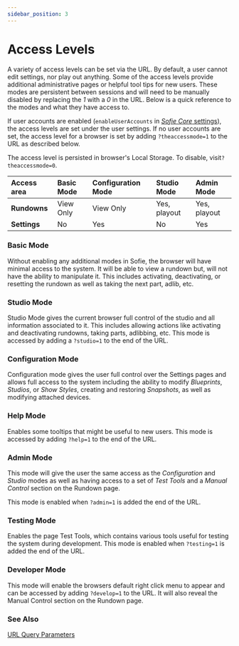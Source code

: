 ```yaml
---
sidebar_position: 3
---
```

# Access Levels

A variety of access levels can be set via the URL. By default, a user cannot edit settings, nor play out anything. Some of the access levels provide additional administrative pages or helpful tool tips for new users. These modes are persistent between sessions and will need to be manually disabled by replacing the _1_ with a _0_ in the URL. Below is a quick reference to the modes and what they have access to.

If user accounts are enabled \(`enableUserAccounts` in [_Sofie&nbsp;Core_ settings](../configuration/sofie-core-settings#settings-file)\), the access levels are set under the user settings. If no user accounts are set, the access level for a browser is set by adding `?theaccessmode=1` to the URL as described below.

The access level is persisted in browser's Local Storage. To disable, visit`?theaccessmode=0`.

| Access area | Basic Mode | Configuration Mode | Studio Mode | Admin Mode |
| :--- | :--- | :--- | :--- | :--- |
| **Rundowns** | View Only | View Only | Yes, playout | Yes, playout |
| **Settings** | No | Yes | No | Yes |


### Basic Mode

Without enabling any additional modes in Sofie, the browser will have minimal access to the system. It will be able to view a rundown but, will not have the ability to manipulate it. This includes activating, deactivating, or resetting the rundown as well as taking the next part, adlib, etc.

### Studio Mode

Studio Mode gives the current browser full control of the studio and all information associated to it. This includes allowing actions like activating and deactivating rundowns, taking parts, adlibbing, etc. This mode is accessed by adding a `?studio=1` to the end of the URL.

### Configuration Mode

Configuration mode gives the user full control over the Settings pages and allows full access to the system including the ability to modify _Blueprints_, _Studios_, or _Show Styles_, creating and restoring _Snapshots_, as well as modifying attached devices.

### Help Mode

Enables some tooltips that might be useful to new users. This mode is accessed by adding `?help=1` to the end of the URL.

### Admin Mode

This mode will give the user the same access as the _Configuration_ and _Studio_ modes as well as having access to a set of _Test Tools_ and a _Manual Control_ section on the Rundown page.

This mode is enabled when `?admin=1` is added the end of the URL.

### Testing Mode

Enables the page Test Tools, which contains various tools useful for testing the system during development. This mode is enabled when `?testing=1` is added the end of the URL.

### Developer Mode

This mode will enable the browsers default right click menu to appear and can be accessed by adding `?develop=1` to the URL. It will also reveal the Manual Control section on the Rundown page.

### See Also

[URL Query Parameters](../../for-developers/url-query-parameters.md)
